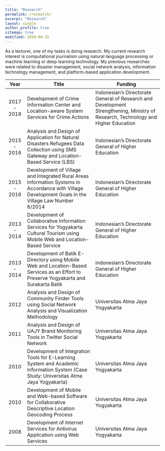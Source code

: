 ```yaml
---
title: "Research"
permalink: /research/
excerpt: "Research"
layout: single
author_profile: true
sitemap: true
modified: 2020-04-25
---
```


As a lecturer, one of my tasks is doing research. My current research interest is computational journalism using natural language processing or machine learning or deep learning technology. My previous researches were related to disaster management, social network analysis, information technology management, and platform-based application development.

| Year             | Title          | Funding       |
| :--------------: | -------------- | ------------- |
| 2017 - 2018      | Development of Crime Information Center and Location-aware System Services for Crime Actions | Indonesian’s Directorate General of Research and Development Strengthening, Ministry of Research, Technology and Higher Education |
| 2015 - 2016     | Analysis and Design of Application for Natural Disasters Refugees Data Collection using SMS Gateway and Location-Based Service (LBS) | Indonesian’s Directorate General of Higher Education |
| 2015 - 2016     | Development of Village and Integrated Rural Areas Information Systems in Accordance with Village Development Goals in the Village Law Number 6/2014 | Indonesian’s Directorate General of Higher Education |
| 2013 - 2014     | Development of Collaborative Information Services for Yogyakarta Cultural Tourism using Mobile Web and Location-Based Service  | Indonesian’s Directorate General of Higher Education |
| 2013 - 2014     | Development of Batik E-Directory using Mobile Web and Location-Based Services as an Effort to Preserve Yogyakarta and Surakarta Batik  | Indonesian’s Directorate General of Higher Education |
| 2012    | Analysis and Design of Community Finder Tools using Social Network Analysis and Visualization Methodology  | Universitas Atma Jaya Yogyakarta |
| 2011    | Analysis and Design of UAJY Brand Monitoring Tools in Twitter Social Network  | Universitas Atma Jaya Yogyakarta |
| 2010    | Development of Integration Tools for E-Learning System and Academic Information System (Case Study: Universitas Atma Jaya Yogyakarta)  | Universitas Atma Jaya Yogyakarta |
| 2010    | Development of Mobile and Web-based Software for Collaborative Descriptive Location Geocoding Process   | Universitas Atma Jaya Yogyakarta |
| 2008   | Development of Internet Services for Antivirus Application using Web Services   | Universitas Atma Jaya Yogyakarta |


